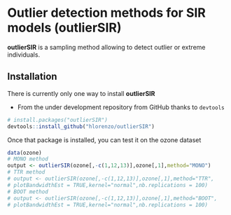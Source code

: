 # Outlier detection methods for SIR models (**outlierSIR**)

**outlierSIR** is a sampling method allowing to detect outlier or extreme individuals.

## Installation

There is currently only one way to install **outlierSIR**

  * From the under development repository from GitHub thanks to `devtools`
  
  ```r
  # install.packages("outlierSIR")
  devtools::install_github("hlorenzo/outlierSIR")
  ```

Once that package is installed, you can test it on the ozone dataset

  ```r
  data(ozone)
  # MONO method
  output <- outlierSIR(ozone[,-c(1,12,13)],ozone[,1],method="MONO")
  # TTR method
  # output <- outlierSIR(ozone[,-c(1,12,13)],ozone[,1],method="TTR",
  # plotBandwidthEst = TRUE,kernel="normal",nb.replications = 100)
  # BOOT method
  # output <- outlierSIR(ozone[,-c(1,12,13)],ozone[,1],method="BOOT",
  # plotBandwidthEst = TRUE,kernel="normal",nb.replications = 100)
  ```
